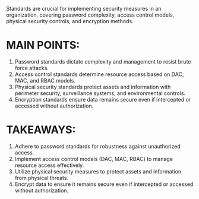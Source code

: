 Standards are crucial for implementing security measures in an organization, covering password complexity, access control models, physical security controls, and encryption methods.

# MAIN POINTS:
1. Password standards dictate complexity and management to resist brute force attacks.
2. Access control standards determine resource access based on DAC, MAC, and RBAC models.
3. Physical security standards protect assets and information with perimeter security, surveillance systems, and environmental controls.
4. Encryption standards ensure data remains secure even if intercepted or accessed without authorization.

# TAKEAWAYS:
1. Adhere to password standards for robustness against unauthorized access.
2. Implement access control models (DAC, MAC, RBAC) to manage resource access effectively.
3. Utilize physical security measures to protect assets and information from physical threats.
4. Encrypt data to ensure it remains secure even if intercepted or accessed without authorization.